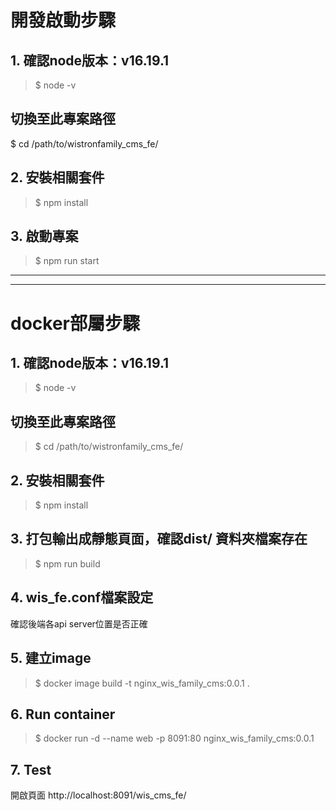 # 開發啟動步驟
## 1. 確認node版本：v16.19.1
>$ node -v
## 切換至此專案路徑
$ cd /path/to/wistronfamily_cms_fe/

## 2. 安裝相關套件
>$ npm install

## 3. 啟動專案
>$ npm run start

---
---
# docker部屬步驟
## 1. 確認node版本：v16.19.1
>$ node -v

## 切換至此專案路徑
>$ cd /path/to/wistronfamily_cms_fe/

## 2. 安裝相關套件
>$ npm install

## 3. 打包輸出成靜態頁面，確認dist/ 資料夾檔案存在
>$ npm run build

## 4. wis_fe.conf檔案設定
確認後端各api server位置是否正確

## 5. 建立image
>$ docker image build -t nginx_wis_family_cms:0.0.1 .

## 6. Run container
>$ docker run -d --name web -p 8091:80 nginx_wis_family_cms:0.0.1

## 7. Test
開啟頁面 http://localhost:8091/wis_cms_fe/